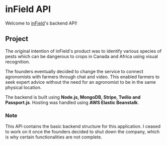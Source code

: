 # inField API

Welcome to [inField](https://www.getinfield.app
)'s backend API!

## Project

The original intention of inField's product was to identify various species of pests which can be dangerous to crops in Canada and Africa using visual recognition.

The founders eventually decided to change the service to connect agronomists with farmers through chat and video. This enabled farmers to seek expert advice without the need for an agronomist to be in the same physical location.

The backend is built using <strong>Node.js, MongoDB, Stripe, Twilio and Passport.js</strong>. Hosting was handled using <strong>AWS Elastic Beanstalk</strong>.

### Note

This API contains the basic backend structure for this application. I ceased to work on it once the founders decided to shut down the company, which is why certain functionalities are not complete.
